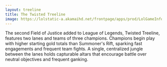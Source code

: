 ```yaml
---
layout: treeline
title: The Twisted Treeline
image: https://lolstatic-a.akamaihd.net/frontpage/apps/prod/LolGameInfo-Harbinger/en_US/8588e206d560a23f4d6dd0faab1663e13e84e21d/assets/assets/images/modes-tt.jpg
---
```


The second Field of Justice added to League of Legends, Twisted Treeline, features two lanes and teams of three champions.
Champions begin play with higher starting gold totals than Summoner's Rift, sparking fast engagements and frequent team fights. A single, centralized jungle between the lanes holds capturable altars that encourage battle over neutral objectives and frequent ganking.